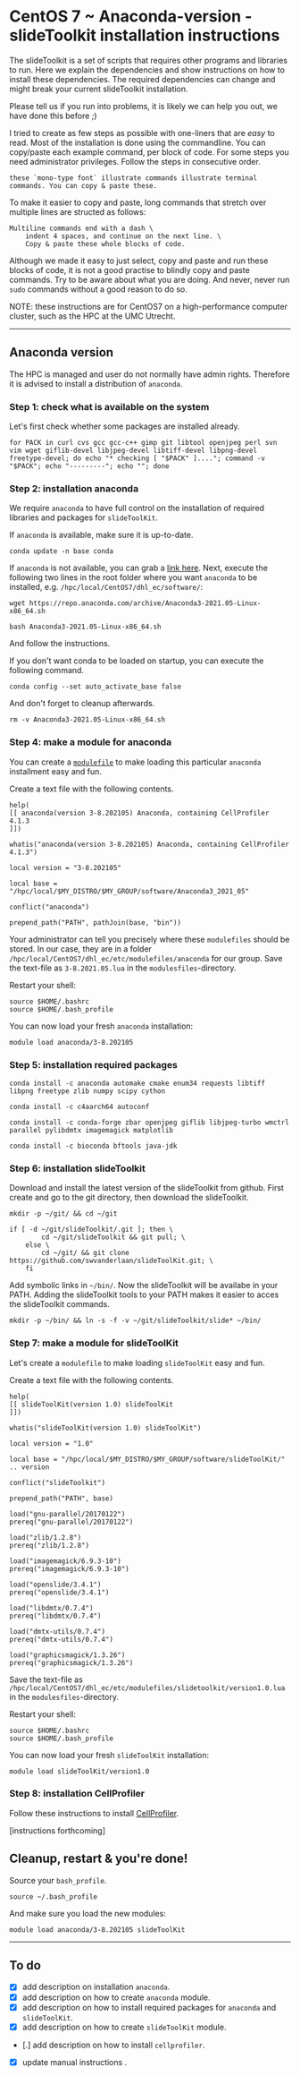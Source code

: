 CentOS 7 ~ Anaconda-version - slideToolkit installation instructions
============

The slideToolkit is a set of scripts that requires other programs and libraries to run. Here we explain the dependencies and show instructions on how to install these dependencies. The required dependencies can change and might break your current slideToolkit installation. 

Please tell us if you run into problems, it is likely we can help you out, we have done this before ;)

I tried to create as few steps as possible with one-liners that are *easy* to read. Most of the installation is done using the commandline. You can copy/paste each example command, per block of code. For some steps you need administrator privileges. Follow the steps in consecutive order.

```
these `mono-type font` illustrate commands illustrate terminal commands. You can copy & paste these.
```

To make it easier to copy and paste, long commands that stretch over multiple lines are structed as follows:

```
Multiline commands end with a dash \
	indent 4 spaces, and continue on the next line. \
	Copy & paste these whole blocks of code.
```

Although we made it easy to just select, copy and paste and run these blocks of code, it is not a good practise to blindly copy and paste commands. Try to be aware about what you are doing. And never, never run `sudo` commands without a good reason to do so.

NOTE: these instructions are for CentOS7 on a high-performance computer cluster, such as the HPC at the UMC Utrecht.

------------

## Anaconda version

The HPC is managed and user do not normally have admin rights. Therefore it is advised to install a distribution of `anaconda`.

### Step 1: check what is available on the system
Let's first check whether some packages are installed already.

```
for PACK in curl cvs gcc gcc-c++ gimp git libtool openjpeg perl svn vim wget giflib-devel libjpeg-devel libtiff-devel libpng-devel freetype-devel; do echo "* checking [ "$PACK" ]...."; command -v "$PACK"; echo "---------"; echo ""; done
```

### Step 2: installation anaconda
We require `anaconda` to have full control on the installation of required libraries and packages for `slideToolKit`.

If `anaconda` is available, make sure it is up-to-date.

```
conda update -n base conda
```

If `anaconda` is not available, you can grab a [link here](https://www.anaconda.com/products/individual#linux). Next, execute the following two lines in the root folder where you want `anaconda` to be installed, e.g. `/hpc/local/CentOS7/dhl_ec/software/`:

```
wget https://repo.anaconda.com/archive/Anaconda3-2021.05-Linux-x86_64.sh
```

```
bash Anaconda3-2021.05-Linux-x86_64.sh
```

And follow the instructions. 

If you don't want conda to be loaded on startup, you can execute the following command.

```
conda config --set auto_activate_base false
```

And don't forget to cleanup afterwards.

```
rm -v Anaconda3-2021.05-Linux-x86_64.sh
```

### Step 4: make a module for anaconda

You can create a [`modulefile`](https://lmod.readthedocs.io/en/latest/015_writing_modules.html) to make loading this particular `anaconda` installment easy and fun.

Create a text file with the following contents.

```
help(
[[ anaconda(version 3-8.202105) Anaconda, containing CellProfiler 4.1.3
]])

whatis("anaconda(version 3-8.202105) Anaconda, containing CellProfiler 4.1.3")

local version = "3-8.202105"

local base = "/hpc/local/$MY_DISTRO/$MY_GROUP/software/Anaconda3_2021_05"

conflict("anaconda")

prepend_path("PATH", pathJoin(base, "bin"))

```

Your administrator can tell you precisely where these `modulefiles` should be stored. In our case, they are in a folder `/hpc/local/CentOS7/dhl_ec/etc/modulefiles/anaconda` for our group. Save the text-file as `3-8.2021.05.lua` in the `modulesfiles`-directory.

Restart your shell:

```
source $HOME/.bashrc
source $HOME/.bash_profile
```

You can now load your fresh `anaconda` installation:

```
module load anaconda/3-8.202105
```


### Step 5: installation required packages


```
conda install -c anaconda automake cmake enum34 requests libtiff libpng freetype zlib numpy scipy cython
```


```
conda install -c c4aarch64 autoconf
```


```
conda install -c conda-forge zbar openjpeg giflib libjpeg-turbo wmctrl parallel pylibdmtx imagemagick matplotlib 
```


```
conda install -c bioconda bftools java-jdk
```


### Step 6: installation slideToolkit
Download and install the latest version of the slideToolkit from github. First create and go to the git directory, then download the slideToolkit.

```
mkdir -p ~/git/ && cd ~/git
```
```
if [ -d ~/git/slideToolkit/.git ]; then \
		cd ~/git/slideToolkit && git pull; \
	else \
		cd ~/git/ && git clone https://github.com/swvanderlaan/slideToolKit.git; \
	fi
```

Add symbolic links in `~/bin/`. Now the slideToolkit will be availabe in your PATH. Adding the slideToolkit tools to your PATH makes it easier to acces the slideToolkit commands.

```
mkdir -p ~/bin/ && ln -s -f -v ~/git/slideToolkit/slide* ~/bin/
```


### Step 7: make a module for slideToolKit

Let's create a `modulefile` to make loading `slideToolKit` easy and fun.

Create a text file with the following contents.

```
help(
[[ slideToolKit(version 1.0) slideToolKit
]])

whatis("slideToolKit(version 1.0) slideToolKit")

local version = "1.0"

local base = "/hpc/local/$MY_DISTRO/$MY_GROUP/software/slideToolKit/" .. version 

conflict("slideToolkit")

prepend_path("PATH", base)

load("gnu-parallel/20170122")
prereq("gnu-parallel/20170122")

load("zlib/1.2.8")
prereq("zlib/1.2.8")

load("imagemagick/6.9.3-10")
prereq("imagemagick/6.9.3-10")

load("openslide/3.4.1")
prereq("openslide/3.4.1")

load("libdmtx/0.7.4")
prereq("libdmtx/0.7.4")

load("dmtx-utils/0.7.4")
prereq("dmtx-utils/0.7.4")

load("graphicsmagick/1.3.26")
prereq("graphicsmagick/1.3.26")

```

Save the text-file as `/hpc/local/CentOS7/dhl_ec/etc/modulefiles/slidetoolkit/version1.0.lua` in the `modulesfiles`-directory.

Restart your shell:

```
source $HOME/.bashrc
source $HOME/.bash_profile
```

You can now load your fresh `slideToolKit` installation:

```
module load slideToolKit/version1.0
```


### Step 8: installation CellProfiler

Follow these instructions to install [CellProfiler](https://github.com/CellProfiler/CellProfiler/wiki/Source-installation-(Linux)).

[instructions forthcoming]



## Cleanup, restart & you're done!
Source your `bash_profile`.

```
source ~/.bash_profile
```

And make sure you load the new modules:

```
module load anaconda/3-8.202105 slideToolKit
```

-------
## To do

- [x] add description on installation `anaconda`.
- [x] add description on how to create `anaconda` module.
- [x] add description on how to install required packages for `anaconda` and `slideToolKit`.
- [x] add description on how to create `slideToolKit` module.
- [.] add description on how to install `cellprofiler`.
- [x] update manual instructions .




